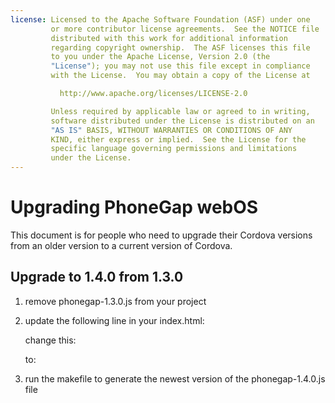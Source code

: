 ```yaml
---
license: Licensed to the Apache Software Foundation (ASF) under one
         or more contributor license agreements.  See the NOTICE file
         distributed with this work for additional information
         regarding copyright ownership.  The ASF licenses this file
         to you under the Apache License, Version 2.0 (the
         "License"); you may not use this file except in compliance
         with the License.  You may obtain a copy of the License at

           http://www.apache.org/licenses/LICENSE-2.0

         Unless required by applicable law or agreed to in writing,
         software distributed under the License is distributed on an
         "AS IS" BASIS, WITHOUT WARRANTIES OR CONDITIONS OF ANY
         KIND, either express or implied.  See the License for the
         specific language governing permissions and limitations
         under the License.
---
```


Upgrading PhoneGap webOS
=======================

This document is for people who need to upgrade their Cordova versions from an older version to a current version of Cordova.

## Upgrade to 1.4.0 from 1.3.0 ##

1. remove phonegap-1.3.0.js from your project

2. update the following line in your index.html:

    change this:
    <script type="text/javascript" src="phonegap-1.3.0.js"></script> 
    
    to:
    <script type="text/javascript" src="phonegap-1.4.0.js"></script> 

3. run the makefile to generate the newest version of the phonegap-1.4.0.js file